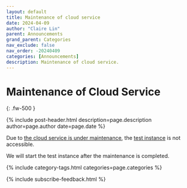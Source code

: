 ```yaml
---
layout: default
title: Maintenance of cloud service
date: 2024-04-09
author: "Claire Lin"
parent: Announcements
grand_parent: Categories
nav_exclude: false
nav_order: -20240409
categories: [Announcements]
description: Maintenance of cloud service.
---
```


# Maintenance of Cloud Service
{: .fw-500 }

{% include post-header.html
  description=page.description
  author=page.author
  date=page.date
%}

Due to [the cloud service is under maintenance](https://www.bw-cloud.org/en/news/2024/16-02-ankuendigung-wartung_en), the [test instance](http://193.196.38.92/) is not accessible.

 We will start the test instance after the maintenance is completed.

{% include category-tags.html categories=page.categories %}

{% include subscribe-feedback.html %}
